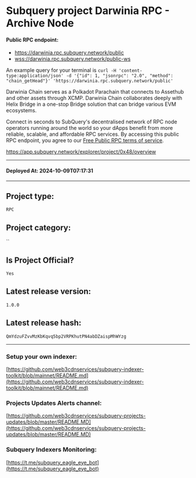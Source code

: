 # Subquery project Darwinia RPC - Archive Node
####  **Public RPC endpoint**: 

* https://darwinia.rpc.subquery.network/public
* [wss://darwinia.rpc.subquery.network/public-ws](https://polkadot.js.org/apps/?rpc=wss%3A%2F%2Fdarwinia.rpc.subquery.network%2Fpublic-ws#/explorer)

An example query for your terminal is
`curl -H 'content-type:application/json' -d '{"id": 1, "jsonrpc": "2.0", "method": "chain_getHead"}' 'https://darwinia.rpc.subquery.network/public'`

Darwinia Chain serves as a Polkadot Parachain that connects to Assethub and other assets through XCMP. Darwinia Chain collaborates deeply with Helix Bridge in a one-stop Bridge solution that can bridge various EVM ecosystems.

Connect in seconds to SubQuery's decentralised network of RPC node operators running around the world so your dApps benefit from more reliable, scalable, and affordable RPC services. By accessing this public RPC endpoint, you agree to our [Free Public RPC terms of service](https://subquery.foundation/public-rpc-terms).

https://app.subquery.network/explorer/project/0x48/overview
____
#### Deployed At: 2024-10-09T07:17:31
____

## Project type:
`RPC`

## Project category:
``

## Is Project Official?
`Yes`

## Latest release version:
`1.0.0`

## Latest release hash:
`QmYdzuFZvvMzKbKqvq5bp2VRPKhutPN4abDZaispMhWYzg`



___
### Setup your own indexer:

[https://github.com/web3cdnservices/subquery-indexer-toolkit/blob/mainnet/README.md](https://github.com/web3cdnservices/subquery-indexer-toolkit/blob/mainnet/README.md)

### Projects Updates Alerts channel:

[https://github.com/web3cdnservices/subquery-projects-updates/blob/master/README.MD](https://github.com/web3cdnservices/subquery-projects-updates/blob/master/README.MD)

### Subquery Indexers Monitoring:

[https://t.me/subquery_eagle_eye_bot](https://t.me/subquery_eagle_eye_bot)